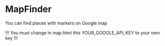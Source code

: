 # MapFinder
You can find places with markers on Google map 

!!!
You must change in map.html this YOUR_GOOGLE_API_KEY to your own key
!!!
